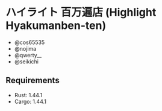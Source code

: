 # ハイライト 百万遍店 (Highlight Hyakumanben-ten)

- @cos65535
- @nojima
- @qwerty__
- @seikichi

## Requirements

- Rust: 1.44.1
- Cargo: 1.44.1
